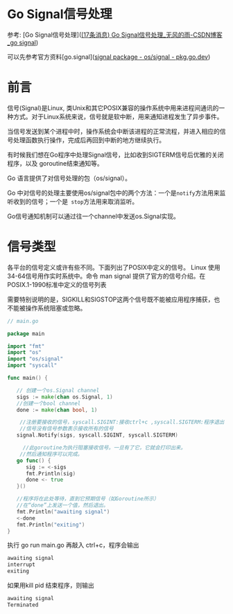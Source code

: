 # Go Signal信号处理

参考: [Go Signal信号处理]([(17条消息) Go Signal信号处理_无风的雨-CSDN博客_go signal](https://blog.csdn.net/guyan0319/article/details/90240731))

可以先参考官方资料[go.signal]([signal package - os/signal - pkg.go.dev](https://pkg.go.dev/os/signal))

# 前言
信号(Signal)是Linux, 类Unix和其它POSIX兼容的操作系统中用来进程间通讯的一种方式。对于Linux系统来说，信号就是软中断，用来通知进程发生了异步事件。

当信号发送到某个进程中时，操作系统会中断该进程的正常流程，并进入相应的信号处理函数执行操作，完成后再回到中断的地方继续执行。

有时候我们想在Go程序中处理Signal信号，比如收到SIGTERM信号后优雅的关闭程序，以及 goroutine结束通知等。

Go 语言提供了对信号处理的包（os/signal）。

Go 中对信号的处理主要使用os/signal包中的两个方法：一个是`notify`方法用来监听收到的信号；一个是` stop`方法用来取消监听。

Go信号通知机制可以通过往一个channel中发送os.Signal实现。
# 信号类型

各平台的信号定义或许有些不同。下面列出了POSIX中定义的信号。
Linux 使用34-64信号用作实时系统中。命令 man signal 提供了官方的信号介绍。在POSIX.1-1990标准中定义的信号列表

需要特别说明的是，SIGKILL和SIGSTOP这两个信号既不能被应用程序捕获，也不能被操作系统阻塞或忽略。
```go
// main.go

package main

import "fmt"
import "os"
import "os/signal"
import "syscall"

func main() {

   // 创建一个os.Signal channel
   sigs := make(chan os.Signal, 1)
   //创建一个bool channel
   done := make(chan bool, 1)

	//注册要接收的信号，syscall.SIGINT:接收ctrl+c ,syscall.SIGTERM:程序退出
	//信号没有信号参数表示接收所有的信号
   signal.Notify(sigs, syscall.SIGINT, syscall.SIGTERM)

     //此goroutine为执行阻塞接收信号。一旦有了它，它就会打印出来。
    //然后通知程序可以完成。
   go func() {
      sig := <-sigs
      fmt.Println(sig)
      done <- true
   }()

   //程序将在此处等待，直到它预期信号（如Goroutine所示）
   //在“done”上发送一个值，然后退出。
   fmt.Println("awaiting signal")
   <-done
   fmt.Println("exiting")
}
```

执行 go run main.go 再敲入 ctrl+c，程序会输出

```bash
awaiting signal
interrupt  
exiting
```

如果用kill pid 结束程序，则输出

```bash
awaiting signal  
Terminated
```

